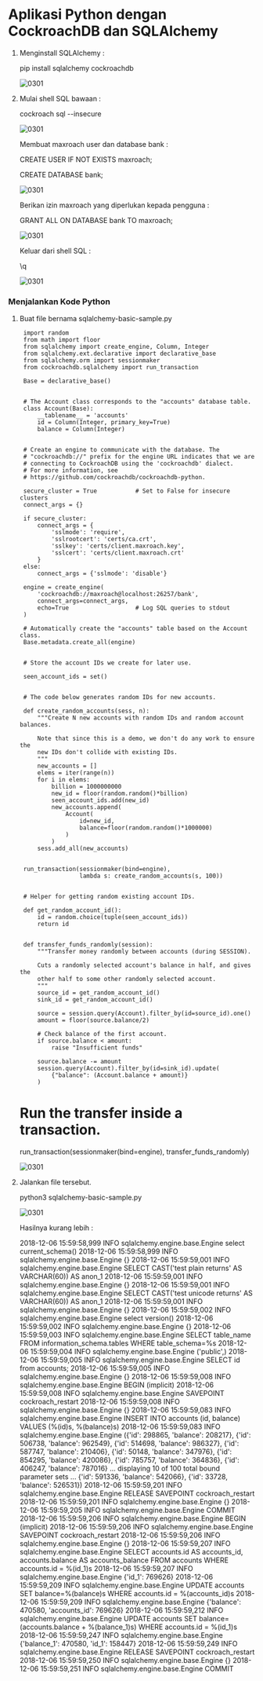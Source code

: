 # Aplikasi Python dengan CockroachDB dan SQLAlchemy

1. Menginstall SQLAlchemy :

    pip install sqlalchemy cockroachdb

   ![0301](https://github.com/MegaOktavian/rhymes/blob/master/gambar%20naive/03-01/latihan/latihan%208/Screenshot%20from%202020-03-18%2019-31-16.png)

2. Mulai shell SQL bawaan :

    cockroach sql --insecure

   ![0301](https://github.com/MegaOktavian/rhymes/blob/master/gambar%20naive/03-01/latihan/latihan%208/Screenshot%20from%202020-03-18%2019-40-49.png)

   Membuat maxroach user dan database bank :

    CREATE USER IF NOT EXISTS maxroach;

    CREATE DATABASE bank;

   ![0301](https://github.com/MegaOktavian/rhymes/blob/master/gambar%20naive/03-01/latihan/latihan%208/Screenshot%20from%202020-03-18%2019-46-32.png)

   Berikan izin maxroach yang diperlukan kepada pengguna :

    GRANT ALL ON DATABASE bank TO maxroach;
  
   ![0301](https://github.com/MegaOktavian/rhymes/blob/master/gambar%20naive/03-01/latihan/latihan%208/Screenshot%20from%202020-03-18%2019-47-24.png)

   Keluar dari shell SQL :

    \q

   ![0301](https://github.com/MegaOktavian/rhymes/blob/master/gambar%20naive/03-01/latihan/latihan%208/Screenshot%20from%202020-03-18%2019-49-57.png)

### Menjalankan Kode Python

1. Buat file bernama sqlalchemy-basic-sample.py

        import random
        from math import floor
        from sqlalchemy import create_engine, Column, Integer
        from sqlalchemy.ext.declarative import declarative_base
        from sqlalchemy.orm import sessionmaker
        from cockroachdb.sqlalchemy import run_transaction

        Base = declarative_base()


        # The Account class corresponds to the "accounts" database table.
        class Account(Base):
            __tablename__ = 'accounts'
            id = Column(Integer, primary_key=True)
            balance = Column(Integer)


        # Create an engine to communicate with the database. The
        # "cockroachdb://" prefix for the engine URL indicates that we are
        # connecting to CockroachDB using the 'cockroachdb' dialect.
        # For more information, see
        # https://github.com/cockroachdb/cockroachdb-python.

        secure_cluster = True           # Set to False for insecure clusters
        connect_args = {}

        if secure_cluster:
            connect_args = {
                'sslmode': 'require',
                'sslrootcert': 'certs/ca.crt',
                'sslkey': 'certs/client.maxroach.key',
                'sslcert': 'certs/client.maxroach.crt'
            }
        else:
            connect_args = {'sslmode': 'disable'}

        engine = create_engine(
            'cockroachdb://maxroach@localhost:26257/bank',
            connect_args=connect_args,
            echo=True                   # Log SQL queries to stdout
        )

        # Automatically create the "accounts" table based on the Account class.
        Base.metadata.create_all(engine)


        # Store the account IDs we create for later use.

        seen_account_ids = set()


        # The code below generates random IDs for new accounts.

        def create_random_accounts(sess, n):
            """Create N new accounts with random IDs and random account balances.

            Note that since this is a demo, we don't do any work to ensure the
            new IDs don't collide with existing IDs.
            """
            new_accounts = []
            elems = iter(range(n))
            for i in elems:
                billion = 1000000000
                new_id = floor(random.random()*billion)
                seen_account_ids.add(new_id)
                new_accounts.append(
                    Account(
                        id=new_id,
                        balance=floor(random.random()*1000000)
                    )
                )
            sess.add_all(new_accounts)


        run_transaction(sessionmaker(bind=engine),
                        lambda s: create_random_accounts(s, 100))


        # Helper for getting random existing account IDs.

        def get_random_account_id():
            id = random.choice(tuple(seen_account_ids))
            return id


        def transfer_funds_randomly(session):
            """Transfer money randomly between accounts (during SESSION).

            Cuts a randomly selected account's balance in half, and gives the
            other half to some other randomly selected account.
            """
            source_id = get_random_account_id()
            sink_id = get_random_account_id()

            source = session.query(Account).filter_by(id=source_id).one()
            amount = floor(source.balance/2)

            # Check balance of the first account.
            if source.balance < amount:
                raise "Insufficient funds"

            source.balance -= amount
            session.query(Account).filter_by(id=sink_id).update(
                {"balance": (Account.balance + amount)}
            )


    # Run the transfer inside a transaction.

    run_transaction(sessionmaker(bind=engine), transfer_funds_randomly)

   ![0301](https://github.com/MegaOktavian/rhymes/blob/master/gambar%20naive/03-01/latihan/latihan%208/Screenshot%20from%202020-03-18%2019-50-29.png)

2. Jalankan file tersebut.

    python3 sqlalchemy-basic-sample.py

   ![0301](https://github.com/MegaOktavian/rhymes/blob/master/gambar%20naive/03-01/latihan/latihan%208/Screenshot%20from%202020-03-18%2020-02-58.png)

   Hasilnya kurang lebih :

    2018-12-06 15:59:58,999 INFO sqlalchemy.engine.base.Engine select current_schema()
    2018-12-06 15:59:58,999 INFO sqlalchemy.engine.base.Engine {}
    2018-12-06 15:59:59,001 INFO sqlalchemy.engine.base.Engine SELECT CAST('test plain returns' AS VARCHAR(60)) AS anon_1
    2018-12-06 15:59:59,001 INFO sqlalchemy.engine.base.Engine {}
    2018-12-06 15:59:59,001 INFO sqlalchemy.engine.base.Engine SELECT CAST('test unicode returns' AS VARCHAR(60)) AS anon_1
    2018-12-06 15:59:59,001 INFO sqlalchemy.engine.base.Engine {}
    2018-12-06 15:59:59,002 INFO sqlalchemy.engine.base.Engine select version()
    2018-12-06 15:59:59,002 INFO sqlalchemy.engine.base.Engine {}
    2018-12-06 15:59:59,003 INFO sqlalchemy.engine.base.Engine SELECT table_name FROM information_schema.tables WHERE table_schema=%s
    2018-12-06 15:59:59,004 INFO sqlalchemy.engine.base.Engine ('public',)
    2018-12-06 15:59:59,005 INFO sqlalchemy.engine.base.Engine SELECT id from accounts;
    2018-12-06 15:59:59,005 INFO sqlalchemy.engine.base.Engine {}
    2018-12-06 15:59:59,008 INFO sqlalchemy.engine.base.Engine BEGIN (implicit)
    2018-12-06 15:59:59,008 INFO sqlalchemy.engine.base.Engine SAVEPOINT cockroach_restart
    2018-12-06 15:59:59,008 INFO sqlalchemy.engine.base.Engine {}
    2018-12-06 15:59:59,083 INFO sqlalchemy.engine.base.Engine INSERT INTO accounts (id, balance) VALUES (%(id)s, %(balance)s)
    2018-12-06 15:59:59,083 INFO sqlalchemy.engine.base.Engine ({'id': 298865, 'balance': 208217}, {'id': 506738, 'balance': 962549}, {'id': 514698, 'balance': 986327}, {'id': 587747, 'balance': 210406}, {'id': 50148, 'balance': 347976}, {'id': 854295, 'balance': 420086}, {'id': 785757, 'balance': 364836}, {'id': 406247, 'balance': 787016}  ... displaying 10 of 100 total bound parameter sets ...  {'id': 591336, 'balance': 542066}, {'id': 33728, 'balance': 526531})
    2018-12-06 15:59:59,201 INFO sqlalchemy.engine.base.Engine RELEASE SAVEPOINT cockroach_restart
    2018-12-06 15:59:59,201 INFO sqlalchemy.engine.base.Engine {}
    2018-12-06 15:59:59,205 INFO sqlalchemy.engine.base.Engine COMMIT
    2018-12-06 15:59:59,206 INFO sqlalchemy.engine.base.Engine BEGIN (implicit)
    2018-12-06 15:59:59,206 INFO sqlalchemy.engine.base.Engine SAVEPOINT cockroach_restart
    2018-12-06 15:59:59,206 INFO sqlalchemy.engine.base.Engine {}
    2018-12-06 15:59:59,207 INFO sqlalchemy.engine.base.Engine SELECT accounts.id AS accounts_id, accounts.balance AS accounts_balance
    FROM accounts
    WHERE accounts.id = %(id_1)s
    2018-12-06 15:59:59,207 INFO sqlalchemy.engine.base.Engine {'id_1': 769626}
    2018-12-06 15:59:59,209 INFO sqlalchemy.engine.base.Engine UPDATE accounts SET balance=%(balance)s WHERE accounts.id = %(accounts_id)s
    2018-12-06 15:59:59,209 INFO sqlalchemy.engine.base.Engine {'balance': 470580, 'accounts_id': 769626}
    2018-12-06 15:59:59,212 INFO sqlalchemy.engine.base.Engine UPDATE accounts SET balance=(accounts.balance + %(balance_1)s) WHERE accounts.id = %(id_1)s
    2018-12-06 15:59:59,247 INFO sqlalchemy.engine.base.Engine {'balance_1': 470580, 'id_1': 158447}
    2018-12-06 15:59:59,249 INFO sqlalchemy.engine.base.Engine RELEASE SAVEPOINT cockroach_restart
    2018-12-06 15:59:59,250 INFO sqlalchemy.engine.base.Engine {}
    2018-12-06 15:59:59,251 INFO sqlalchemy.engine.base.Engine COMMIT

